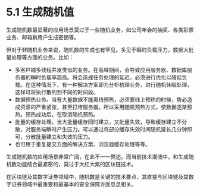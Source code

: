 # 5.1 生成随机值

生成随机数最显著的应用场景莫过于一些随机业务，如公司年会的抽奖、各类彩票业务、邮箱新用户生成密钥等。

但对于非随机业务来说，随机数的生成也有罕见。多见于瞬时负载压力，数据大批量处理等方面的业务。比如：

- 多客户端多线程并发类似的业务。在高峰期间，会导致应用服务器、数据库服务器的瞬时负载率超高。将会造成任务处理的延迟，必须进行优化以降低负载。在这种情况下，有一种解决方案即为分析梳理业务，进行随机休眠处理，这样可将执行散列到不同的时间段。
- 数据预热业务。当有大量数据不能离线预热，必须要线上预热的时候，势必造成资源的严重紧张，甚至打垮服务器。所以采用随机预热方式，使数据逐渐预热。预热成功后，在取消随机预热。
- 批量的缓存处理。当大批量缓存同时建立，又批量失效，导致缓存建立不分散，对服务端瞬时产生压力。可以通过将部分缓存失效时间随机延长几分钟即可，分散批量建立和失效的压力。
- 也可用于重复提交方面的解决方案、浏览器缓存处理等等。

生成随机数的应用场景非常广阔，在此不一一赘述。而当前技术潮流中，和生成随机数功能结合最紧密的，莫过于大红大紫的区块链技术。

在区块链及其数字证券领域中，随机数是关键的技术要点，其直接与区块链及其数字证券领域中最重要和最基本的安全保障方面息息相关。
